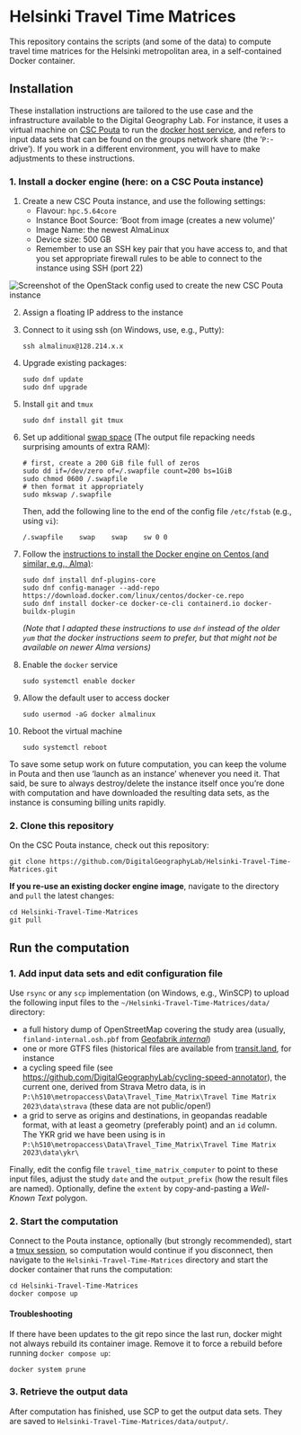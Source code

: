 # Helsinki Travel Time Matrices

This repository contains the scripts (and some of the data) to compute travel
time matrices for the Helsinki metropolitan area, in a self-contained Docker
container.


## Installation

These installation instructions are tailored to the use case and the
infrastructure available to the Digital Geography Lab. For instance, it uses a
virtual machine on [CSC Pouta](https://docs.csc.fi/cloud/pouta/) to run the
[docker host service](https://docs.docker.com/get-started/overview/), and refers
to input data sets that can be found on the groups network share (the
‘`P:`-drive’). If you work in a different environment, you will have to make
adjustments to these instructions.


### 1. Install a docker engine (here: on a CSC Pouta instance)

1. Create a new CSC Pouta instance, and use the following settings:
    - Flavour: `hpc.5.64core`
    - Instance Boot Source: ‘Boot from image (creates a new volume)’
    - Image Name: the newest AlmaLinux
    - Device size: 500 GB
    - Remember to use an SSH key pair that you have access to, and that you set
      appropriate firewall rules to be able to connect to the instance using SSH
      (port 22)

![Screenshot of the OpenStack config used to create the new CSC Pouta instance](extras/images/pouta-create-instance_746x882px.png)

2. Assign a floating IP address to the instance

3. Connect to it using ssh (on Windows, use, e.g., Putty):
    ```
    ssh almalinux@128.214.x.x
    ```

4. Upgrade existing packages:
    ```
    sudo dnf update
    sudo dnf upgrade
    ```

5. Install `git` and `tmux`
    ```
    sudo dnf install git tmux
    ```

6. Set up additional [swap
   space](https://opensource.com/article/18/9/swap-space-linux-systems) (The
   output file repacking needs surprising amounts of extra RAM):
   ```
   # first, create a 200 GiB file full of zeros
   sudo dd if=/dev/zero of=/.swapfile count=200 bs=1GiB
   sudo chmod 0600 /.swapfile
   # then format it appropriately
   sudo mkswap /.swapfile
   ```

   Then, add the following line to the end of the config file `/etc/fstab`
   (e.g., using `vi`):
   ```
   /.swapfile    swap    swap    sw 0 0
   ```

6. Follow the [instructions to install the Docker engine on Centos (and similar, e.g., Alma)](https://docs.docker.com/engine/install/centos/#install-using-the-repository):
    ```
    sudo dnf install dnf-plugins-core
    sudo dnf config-manager --add-repo https://download.docker.com/linux/centos/docker-ce.repo
    sudo dnf install docker-ce docker-ce-cli containerd.io docker-buildx-plugin
    ```
    
    *(Note that I adapted these instructions to use `dnf` instead of the older
    `yum` that the docker instructions seem to prefer, but that might not be
    available on newer Alma versions)*

7. Enable the `docker` service
    ```
    sudo systemctl enable docker
    ```

8. Allow the default user to access docker
    ```
    sudo usermod -aG docker almalinux
    ```

9. Reboot the virtual machine
    ```
    sudo systemctl reboot
    ```

To save some setup work on future computation, you can keep the volume in Pouta
and then use ‘launch as an instance’ whenever you need it. That said, be sure to
always destroy/delete the instance itself once you’re done with computation and
have downloaded the resulting data sets, as the instance is consuming billing
units rapidly.



### 2. Clone this repository

On the CSC Pouta instance, check out this repository:

```
git clone https://github.com/DigitalGeographyLab/Helsinki-Travel-Time-Matrices.git
```

**If you re-use an existing docker engine image**, navigate to the directory and
`pull` the latest changes:

```
cd Helsinki-Travel-Time-Matrices
git pull
```

## Run the computation

### 1. Add input data sets and edit configuration file

Use `rsync` or any `scp` implementation (on Windows, e.g., WinSCP) to upload the
following input files to the `~/Helsinki-Travel-Time-Matrices/data/` directory:

- a full history dump of OpenStreetMap covering the study area (usually,
  `finland-internal.osh.pbf` from
  [Geofabrik *internal*](https://osm-internal.download.geofabrik.de/europe/finland.html))
- one or more GTFS files (historical files are available from
  [transit.land](https://transit.land/), for instance
- a cycling speed file (see
  https://github.com/DigitalGeographyLab/cycling-speed-annotator), the current
  one, derived from Strava Metro data, is in
  `P:\h510\metropaccess\Data\Travel_Time_Matrix\Travel Time Matrix
  2023\data\strava` (these data are not public/open!)
- a grid to serve as origins and destinations, in geopandas readable format,
  with at least a geometry (preferably point) and an `id` column. The YKR grid
  we have been using is in `P:\h510\metropaccess\Data\Travel_Time_Matrix\Travel
  Time Matrix 2023\data\ykr\`

Finally, edit the config file `travel_time_matrix_computer` to point to these
input files, adjust the study `date` and the `output_prefix` (how the result
files are named). Optionally, define the `extent` by copy-and-pasting a
*Well-Known Text* polygon.



### 2. Start the computation

Connect to the Pouta instance, optionally (but strongly recommended), start a
[tmux
session](https://hamvocke.com/blog/a-quick-and-easy-guide-to-tmux/#session-handling),
so computation would continue if you disconnect, then navigate to the
`Helsinki-Travel-Time-Matrices` directory and start the docker container that
runs the computation:

```
cd Helsinki-Travel-Time-Matrices
docker compose up
```

#### Troubleshooting

If there have been updates to the git repo since the last run, docker might not
always rebuild its container image. Remove it to force a rebuild before running
`docker compose up`:

```
docker system prune
```


### 3. Retrieve the output data

After computation has finished, use SCP to get the output data sets. They are
saved to `Helsinki-Travel-Time-Matrices/data/output/`.

